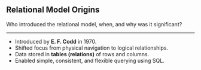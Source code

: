 ## Relational Model Origins

Who introduced the relational model, when, and why was it significant?

---

- Introduced by **E. F. Codd** in 1970.  
- Shifted focus from physical navigation to logical relationships.  
- Data stored in **tables (relations)** of rows and columns.  
- Enabled simple, consistent, and flexible querying using SQL.

